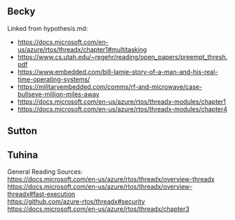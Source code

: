 ## Becky
Linked from hypothesis.md:
* https://docs.microsoft.com/en-us/azure/rtos/threadx/chapter1#multitasking
* https://www.cs.utah.edu/~regehr/reading/open_papers/preempt_thresh.pdf
* https://www.embedded.com/bill-lamie-story-of-a-man-and-his-real-time-operating-systems/
* https://militaryembedded.com/comms/rf-and-microwave/case-bullseye-million-miles-away
* https://docs.microsoft.com/en-us/azure/rtos/threadx-modules/chapter1
* https://docs.microsoft.com/en-us/azure/rtos/threadx-modules/chapter4
## Sutton

## Tuhina
General Reading Sources:  
https://docs.microsoft.com/en-us/azure/rtos/threadx/overview-threadx  
https://docs.microsoft.com/en-us/azure/rtos/threadx/overview-threadx#fast-execution  
https://github.com/azure-rtos/threadx#security  
https://docs.microsoft.com/en-us/azure/rtos/threadx/chapter3  
